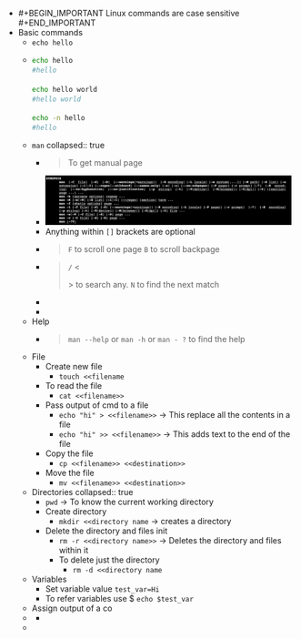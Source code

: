 - #+BEGIN_IMPORTANT
  Linux commands are case sensitive
  #+END_IMPORTANT
- Basic commands
	- `echo hello`
	- ```bash
	  echo hello
	  #hello
	  
	  echo hello world
	  #hello world
	  
	  echo -n hello
	  #hello
	  ```
	- `man`
	  collapsed:: true
		- > To get manual page
		- ![image.png](../assets/image_1655573854145_0.png)
		- Anything within `[]` brackets are optional
		- > `F` to scroll one page `B` to scroll backpage
		- > `/` <<search word>> to search any. `N` to find the next match
		-
		-
	- Help
		- > `man --help` or `man -h` or `man - ?` to find the help
	- File
		- Create new file
			- `touch <<filename`
		- To read the file
			- `cat <<filename>>`
		- Pass output of cmd to a file
			- `echo "hi" > <<filename>>` -> This replace all the contents in a file
			- `echo "hi" >> <<filename>>` -> This adds text to the end of the file
		- Copy the file
			- `cp <<filename>> <<destination>>`
		- Move the file
			- `mv <<filename>> <<destination>>`
	- Directories
	  collapsed:: true
		- `pwd` -> To know the current working directory
		- Create directory
			- `mkdir <<directory name` -> creates a directory
		- Delete the directory and files init
			- `rm -r <<directory name>>` -> Deletes the directory and files within it
			- To delete just the directory
				- `rm -d <<directory name`
	- Variables
		- Set variable value `test_var=Hi`
		- To refer variables use $ `echo $test_var`
	- Assign output of a co
	-
		-
	-